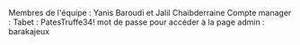 Membres de l'équipe : Yanis Baroudi et Jalil Chaibderraine
Compte manager : 
Tabet : PatesTruffe34!
mot de passe pour accéder à la page admin : barakajeux
